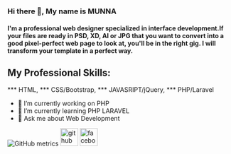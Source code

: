 ### Hi there 👋, My name is MUNNA

#### I'm a professional web designer specialized in interface development.If your files are ready in PSD, XD, AI or JPG that you want to convert into a good pixel-perfect web page to look at, you'll be in the right gig. I will transform your template in a perfect way.


My Professional Skills:
----------------------
*** HTML,
*** CSS/Bootstrap,
*** JAVASRIPT/jQuery,
*** PHP/Laravel

- 🔭 I’m currently working on PHP 
- 🌱 I’m currently learning PHP LARAVEL 
- 💬 Ask me about Web Development 

![GitHub metrics](https://metrics.lecoq.io/freelancermunna4) 
[<img src='https://cdn.jsdelivr.net/npm/simple-icons@3.0.1/icons/github.svg' alt='github' height='40'>](https://github.com/freelancermunna4) 
[<img src='https://cdn.jsdelivr.net/npm/simple-icons@3.0.1/icons/facebook.svg' alt='facebook' height='40'>](https://web.facebook.com/prgrammermunna)
